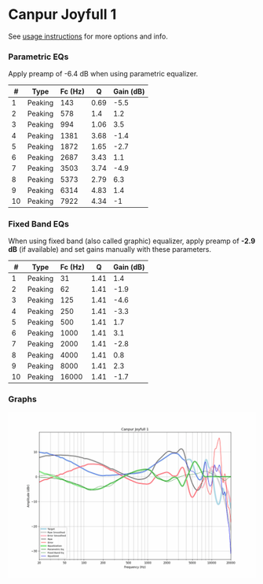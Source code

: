 # Canpur Joyfull 1
See [usage instructions](https://github.com/jaakkopasanen/AutoEq#usage) for more options and info.

### Parametric EQs
Apply preamp of -6.4 dB when using parametric equalizer.

|   # | Type    |   Fc (Hz) |    Q |   Gain (dB) |
|-----|---------|-----------|------|-------------|
|   1 | Peaking |       143 | 0.69 |        -5.5 |
|   2 | Peaking |       578 | 1.4  |         1.2 |
|   3 | Peaking |       994 | 1.06 |         3.5 |
|   4 | Peaking |      1381 | 3.68 |        -1.4 |
|   5 | Peaking |      1872 | 1.65 |        -2.7 |
|   6 | Peaking |      2687 | 3.43 |         1.1 |
|   7 | Peaking |      3503 | 3.74 |        -4.9 |
|   8 | Peaking |      5373 | 2.79 |         6.3 |
|   9 | Peaking |      6314 | 4.83 |         1.4 |
|  10 | Peaking |      7922 | 4.34 |        -1   |

### Fixed Band EQs
When using fixed band (also called graphic) equalizer, apply preamp of **-2.9 dB** (if available) and set gains manually with these parameters.

|   # | Type    |   Fc (Hz) |    Q |   Gain (dB) |
|-----|---------|-----------|------|-------------|
|   1 | Peaking |        31 | 1.41 |         1.4 |
|   2 | Peaking |        62 | 1.41 |        -1.9 |
|   3 | Peaking |       125 | 1.41 |        -4.6 |
|   4 | Peaking |       250 | 1.41 |        -3.3 |
|   5 | Peaking |       500 | 1.41 |         1.7 |
|   6 | Peaking |      1000 | 1.41 |         3.1 |
|   7 | Peaking |      2000 | 1.41 |        -2.8 |
|   8 | Peaking |      4000 | 1.41 |         0.8 |
|   9 | Peaking |      8000 | 1.41 |         2.3 |
|  10 | Peaking |     16000 | 1.41 |        -1.7 |

### Graphs
![](./Canpur%20Joyfull%201.png)
